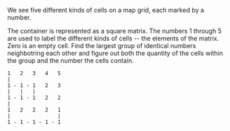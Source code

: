 We see five different kinds of cells on a map grid, each marked by a number.

The container is represented as a square matrix.
The numbers 1 through 5 are used to label the different kinds of cells -- the elements of the matrix.
Zero is an empty cell.
Find the largest group of identical numbers neighbotring each other and
figure out both the quantity of the cells within the group and the number the cells contain.

```
1   2   3   4   5
|
1 - 1 - 1   2   3
|   |   |
1 - 1 - 1   2   2
|
1   2   2   2   1
|               |
1 - 1 - 1 - 1 - 1
```
